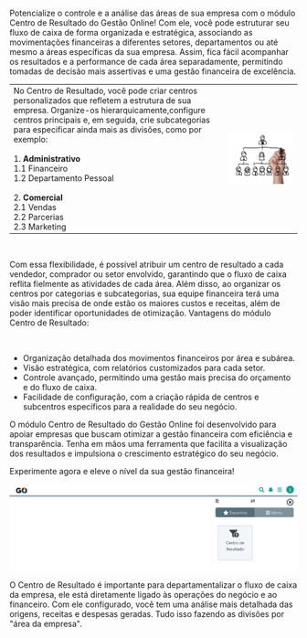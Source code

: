 <br>
Potencialize o controle e a análise das áreas de sua empresa com o módulo Centro de Resultado do Gestão Online! Com ele, você pode estruturar seu fluxo de caixa de forma organizada e estratégica, associando as movimentações financeiras a diferentes setores, departamentos ou até mesmo a áreas específicas da sua empresa. Assim, fica fácil acompanhar os resultados e a performance de cada área separadamente, permitindo tomadas de decisão mais assertivas e uma gestão financeira de excelência.

| | |
|-|-|
|No Centro de Resultado, você pode criar centros personalizados que refletem a estrutura de sua empresa. Organize-os hierarquicamente,configure centros principais e, em seguida, crie subcategorias para especificar ainda mais as divisões, como por exemplo:<br><br>1. **Administrativo**<br>1.1 Financeiro<br>1.2 Departamento Pessoal<br><br>2. **Comercial**<br>2.1 Vendas<br>2.2 Parcerias<br>2.3 Marketing |![](https://github.com/Gestao-Online/public-docs/blob/2019d1457769391c984e9c90e3d514507b9ceab2/erp-v2/marketplace/extensions/br.com.gestao-online.module.centro-resultado/assets/modulo_centro_resultado_02.png?raw=true) |

<br>

Com essa flexibilidade, é possível atribuir um centro de resultado a cada vendedor, comprador ou setor envolvido, garantindo que o fluxo de caixa reflita fielmente as atividades de cada área. Além disso, ao organizar os centros por categorias e subcategorias, sua equipe financeira terá uma visão mais precisa de onde estão os maiores custos e receitas, além de poder identificar oportunidades de otimização.
Vantagens do módulo Centro de Resultado:

<br>

* Organização detalhada dos movimentos financeiros por área e subárea.
* Visão estratégica, com relatórios customizados para cada setor.
* Controle avançado, permitindo uma gestão mais precisa do orçamento e do fluxo de caixa.
* Facilidade de configuração, com a criação rápida de centros e subcentros específicos para a realidade do seu negócio.

O módulo Centro de Resultado do Gestão Online foi desenvolvido para apoiar empresas que buscam otimizar a gestão financeira com eficiência e transparência. Tenha em mãos uma ferramenta que facilita a visualização dos resultados e impulsiona o crescimento estratégico do seu negócio.

Experimente agora e eleve o nível da sua gestão financeira!

![](https://github.com/Gestao-Online/public-docs/blob/8a40d6747bd5689f2f4c10fd4de77b501243328e/erp-v2/marketplace/extensions/br.com.gestao-online.module.centro-resultado/assets/modulo_centro_resultado_01.png?raw=true)


 O Centro de Resultado é importante para departamentalizar o fluxo de caixa da empresa, ele está diretamente ligado às operações do negócio e ao financeiro. Com ele configurado, você tem uma análise mais detalhada das origens, receitas e despesas geradas. Tudo isso fazendo as divisões por "área da empresa".